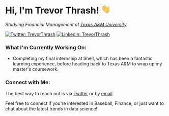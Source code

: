 <h1>Hi, I'm Trevor Thrash! <img width="30px" src="https://raw.githubusercontent.com/trevorwthrash/trevorwthrash/main/wave.gif"></h1>

*Studying Financial Management at [Texas A&M University](https://www.tamu.edu)*

[![Twitter: TrevorThrash](https://img.shields.io/twitter/follow/TrevorThrash?style=social)](https://twitter.com/TrevorThrash)
[![Linkedin: TrevorThrash](https://img.shields.io/badge/-TrevorThrash-blue?style=flat-square&logo=Linkedin&logoColor=white&link=https://www.linkedin.com/in/trevorthrash/)](https://www.linkedin.com/in/trevorthrash/)

### What I'm Currently Working On:
- Completing my final internship at Shell, which has been a fantastic learning experience, before heading back to Texas A&M to wrap up my master's coursework.

### Connect with Me:
The best way to reach out is via [Twitter](https://twitter.com/TrevorThrash) or by [email](mailto:trevorwthrash@gmail.com).

Feel free to connect if you're interested in Baseball, Finance, or just want to chat about the latest trends in data science!
